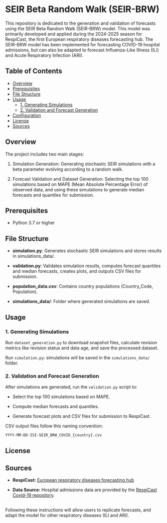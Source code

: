 # SEIR Beta Random Walk (SEIR-BRW) 

This repository is dedicated to the generation and validation of forecasts using the SEIR Beta Random Walk (SEIR-BRW) model. This model was primarily developed and applied during the 2024-2025 season for RespiCast, the first European respiratory diseases forecasting hub. The SEIR-BRW model has been implemented for forecasting COVID-19 hospital admissions, but can also be adapted to forecast Influenza-Like Illness (ILI) and Acute Respiratory Infection (ARI).

## Table of Contents

- [Overview](#overview)
- [Prerequisites](#prerequisites)
- [File Structure](#file-structure)
- [Usage](#usage)
  - [1. Generating Simulations](#1-generating-simulations)
  - [2. Validation and Forecast Generation](#2-validation-and-forecast-generation)
- [Configuration](#configuration)
- [License](#license)
- [Sources](#sources)

## Overview

The project includes two main stages:

1. Simulation Generation: Generating stochastic SEIR simulations with a beta parameter evolving according to a random walk.

2. Forecast Validation and Dataset Generation: Selecting the top 100 simulations based on MAPE (Mean Absolute Percentage Error) of observed data, and using these simulations to generate median forecasts and quantiles for submission.

## Prerequisites

- Python 3.7 or higher

## File Structure

- **simulation.py**: Generates stochastic SEIR simulations and stores results in simulations_data/.

- **validation.py**: Validates simulation results, computes forecast quantiles and median forecasts, creates plots, and outputs CSV files for submission.

- **population_data.csv**: Contains country populations (Country_Code, Population).

- **simulations_data/**: Folder where generated simulations are saved.



## Usage

### 1. Generating Simulations

Run `dataset_generation.py` to download snapshot files, calculate revision metrics like revision status and data age, and save the processed dataset.

Run `simulation.py`: simulations will be saved in the `simulations_data/` folder.

### 2. Validation and Forecast Generation

After simulations are generated, run the `validation.py` script to:

- Select the top 100 simulations based on MAPE.

- Compute median forecasts and quantiles.

- Generate forecast plots and CSV files for submission to RespiCast.

CSV output files follow this naming convention:

```bash
YYYY-MM-DD-ISI-SEIR_BRW_COVID_{country}.csv
```


## License

## Sources

- **RespiCast:** [European respiratory diseases forecasting hub](https://github.com/european-modelling-hubs/RespiCast-Covid19)

- **Data Source:** Hospital admissions data are provided by the [RespiCast Covid-19 repository](https://github.com/european-modelling-hubs/RespiCast-Covid19).

##

Following these instructions will allow users to replicate forecasts, and adapt the model for other respiratory diseases (ILI and ARI).

